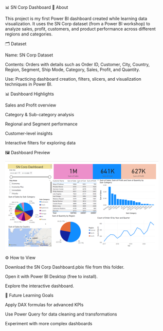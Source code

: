 📊 SN Corp Dashboard
📌 About

This project is my first Power BI dashboard created while learning data visualization. It uses the SN Corp dataset (from a Power BI workshop) to analyze sales, profit, customers, and product performance across different regions and categories.

🗂 Dataset

Name: SN Corp Dataset

Contents: Orders with details such as Order ID, Customer, City, Country, Region, Segment, Ship Mode, Category, Sales, Profit, and Quantity.

Use: Practicing dashboard creation, filters, slicers, and visualization techniques in Power BI.

📊 Dashboard Highlights

Sales and Profit overview

Category & Sub-category analysis

Regional and Segment performance

Customer-level insights

Interactive filters for exploring data

🖼 Dashboard Preview

<img src="dashboard.png" alt="Dashboard Preview" width="600">

⚙️ How to View

Download the SN Corp Dashboard.pbix file from this folder.

Open it with Power BI Desktop (free to install).

Explore the interactive dashboard.

🔮 Future Learning Goals

Apply DAX formulas for advanced KPIs

Use Power Query for data cleaning and transformations

Experiment with more complex dashboards
